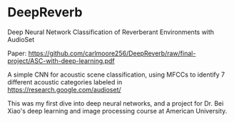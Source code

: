 # DeepReverb

Deep Neural Network Classification of Reverberant Environments with AudioSet

Paper: https://github.com/carlmoore256/DeepReverb/raw/final-project/ASC-with-deep-learning.pdf

A simple CNN for acoustic scene classification, using MFCCs to identify 7 different acoustic categories labeled in https://research.google.com/audioset/

This was my first dive into deep neural networks, and a project for Dr. Bei Xiao's deep learning and image processing course at American University.
